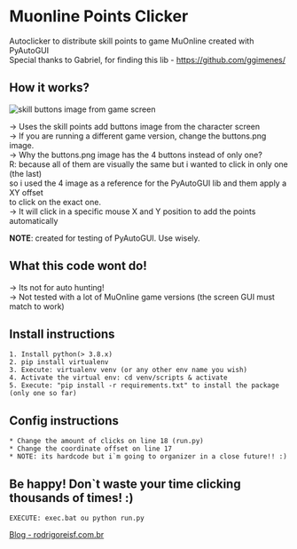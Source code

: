 # Muonline Points Clicker
Autoclicker to distribute skill points to game MuOnline created with PyAutoGUI<br>
Special thanks to Gabriel, for finding this lib - https://github.com/ggimenes/

## How it works?

![skill buttons image from game screen](https://i.ibb.co/PTCcCCQ/buttons.png)

-> Uses the skill points add buttons image from the character screen<br>
-> If you are running a different game version, change the buttons.png image.<br>
-> Why the buttons.png image has the 4 buttons instead of only one?<br>
   R: because all of them are visually the same but i wanted to click in only one (the last)<br>
      so i used the 4 image as a reference for the PyAutoGUI lib and them apply a XY offset<br>
      to click on the exact one.<br>
-> It will click in a specific mouse X and Y position to add the points automatically<br>

**NOTE**: created for testing of PyAutoGUI. Use wisely.

## What this code wont do!

-> Its not for auto hunting!<br>
-> Not tested with a lot of MuOnline game versions (the screen GUI must match to work)<br>

## Install instructions

    1. Install python(> 3.8.x)
    2. pip install virtualenv
    3. Execute: virtualenv venv (or any other env name you wish)
    4. Activate the virtual env: cd venv/scripts & activate
    5. Execute: "pip install -r requirements.txt" to install the package (only one so far)

## Config instructions

    * Change the amount of clicks on line 18 (run.py)
    * Change the coordinate offset on line 17
    * NOTE: its hardcode but i`m going to organizer in a close future!! :)

## Be happy! Don`t waste your time clicking thousands of times! :)
    EXECUTE: exec.bat ou python run.py

[Blog - rodrigoreisf.com.br](http://rodrigoreisf.com.br)
